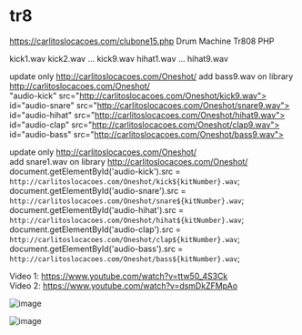 # tr8
https://carlitoslocacoes.com/clubone15.php
Drum Machine Tr808 PHP

kick1.wav
kick2.wav
... kick9.wav
hihat1.wav ... hihat9.wav

update only http://carlitoslocacoes.com/Oneshot/
add bass9.wav on library http://carlitoslocacoes.com/Oneshot/
<br>
"audio-kick" src="http://carlitoslocacoes.com/Oneshot/kick9.wav"><br>
id="audio-snare" src="http://carlitoslocacoes.com/Oneshot/snare9.wav"><br>
id="audio-hihat" src="http://carlitoslocacoes.com/Oneshot/hihat9.wav"><br>
id="audio-clap" src="http://carlitoslocacoes.com/Oneshot/clap9.wav"><br>
id="audio-bass" src="http://carlitoslocacoes.com/Oneshot/bass9.wav"><br>



update only http://carlitoslocacoes.com/Oneshot/<br>
add snare1.wav on library http://carlitoslocacoes.com/Oneshot/<br>
document.getElementById('audio-kick').src = `http://carlitoslocacoes.com/Oneshot/kick${kitNumber}.wav`;<br>
        document.getElementById('audio-snare').src = `http://carlitoslocacoes.com/Oneshot/snare${kitNumber}.wav`;<br>
        document.getElementById('audio-hihat').src = `http://carlitoslocacoes.com/Oneshot/hihat${kitNumber}.wav`;<br>
        document.getElementById('audio-clap').src = `http://carlitoslocacoes.com/Oneshot/clap${kitNumber}.wav`;<br>
        document.getElementById('audio-bass').src = `http://carlitoslocacoes.com/Oneshot/bass${kitNumber}.wav`;<br>


Video 1: https://www.youtube.com/watch?v=ttw50_4S3Ck<br>
Video 2: https://www.youtube.com/watch?v=dsmDkZFMpAo<br>


![image](https://github.com/user-attachments/assets/7e9ff1a0-6a3f-4a0d-9215-0586dbc3a80d)<br>

![image](https://github.com/user-attachments/assets/a5e23f2a-86d5-4adb-bc8d-5ec6b9b51208)
